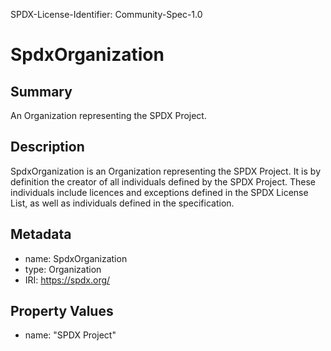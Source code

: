 SPDX-License-Identifier: Community-Spec-1.0

# SpdxOrganization

## Summary

An Organization representing the SPDX Project.

## Description

SpdxOrganization is an Organization representing the SPDX Project.
It is by definition the creator of all individuals defined by the SPDX Project.
These individuals include licences and exceptions defined in the SPDX License
List, as well as individuals defined in the specification.

## Metadata

- name: SpdxOrganization
- type: Organization
- IRI: https://spdx.org/

## Property Values

- name: "SPDX Project"
